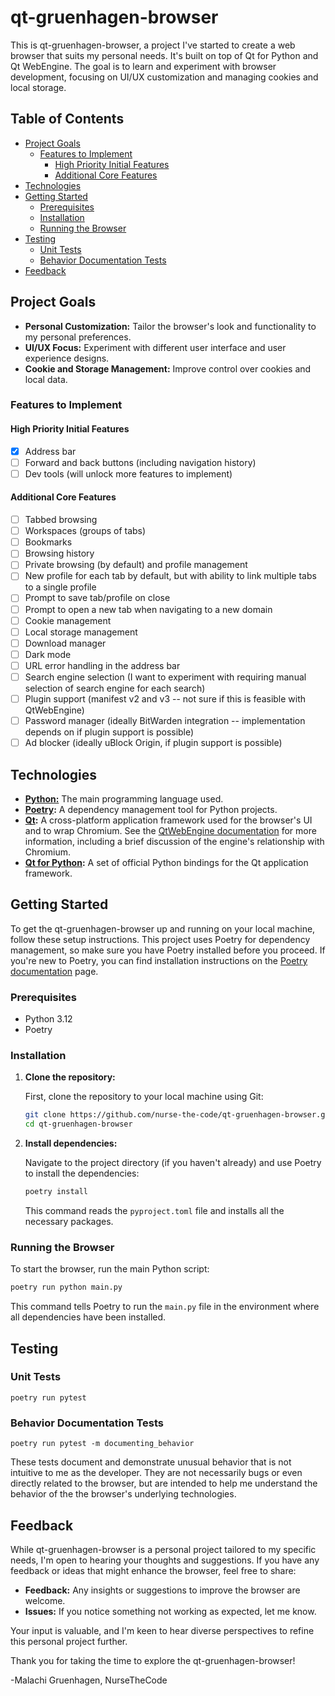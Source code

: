 # qt-gruenhagen-browser

This is qt-gruenhagen-browser, a project I've started to create a web browser that suits my personal needs. It's built
on top of Qt for Python and Qt WebEngine. The goal is to learn and experiment with browser development, focusing on
UI/UX customization and managing cookies and local storage.

## Table of Contents

- [Project Goals](#project-goals)
  - [Features to Implement](#features-to-implement)
    - [High Priority Initial Features](#high-priority-initial-features)
    - [Additional Core Features](#additional-core-features)
- [Technologies](#technologies)
- [Getting Started](#getting-started)
  - [Prerequisites](#prerequisites)
  - [Installation](#installation)
  - [Running the Browser](#running-the-browser)
- [Testing](#testing)
  - [Unit Tests](#unit-tests)
  - [Behavior Documentation Tests](#behavior-documentation-tests)
- [Feedback](#feedback)

## Project Goals

- **Personal Customization:** Tailor the browser's look and functionality to my personal preferences.
- **UI/UX Focus:** Experiment with different user interface and user experience designs.
- **Cookie and Storage Management:** Improve control over cookies and local data.

### Features to Implement

#### High Priority Initial Features

- [x] Address bar
- [ ] Forward and back buttons (including navigation history)
- [ ] Dev tools (will unlock more features to implement)

#### Additional Core Features

- [ ] Tabbed browsing
- [ ] Workspaces (groups of tabs)
- [ ] Bookmarks
- [ ] Browsing history
- [ ] Private browsing (by default) and profile management
- [ ] New profile for each tab by default, but with ability to link multiple tabs to a single profile
- [ ] Prompt to save tab/profile on close
- [ ] Prompt to open a new tab when navigating to a new domain
- [ ] Cookie management
- [ ] Local storage management
- [ ] Download manager
- [ ] Dark mode
- [ ] URL error handling in the address bar
- [ ] Search engine selection (I want to experiment with requiring manual selection of search engine for each search)
- [ ] Plugin support (manifest v2 and v3 -- not sure if this is feasible with QtWebEngine)
- [ ] Password manager (ideally BitWarden integration -- implementation depends on if plugin support is possible)
- [ ] Ad blocker (ideally uBlock Origin, if plugin support is possible)

## Technologies

- **[Python:](https://www.python.org/)** The main programming language used.
- **[Poetry](https://python-poetry.org/):** A dependency management tool for Python projects.
- **[Qt](https://www.qt.io/):** A cross-platform application framework used for the browser's UI and to wrap Chromium.
  See the [QtWebEngine documentation](https://wiki.qt.io/QtWebEngine) for more information, including a brief discussion
  of the engine's relationship with Chromium.
- **[Qt for Python](https://doc.qt.io/qtforpython/):** A set of official Python bindings for the Qt application
  framework.

## Getting Started

To get the qt-gruenhagen-browser up and running on your local machine, follow these setup instructions. This project
uses Poetry for dependency management, so make sure you have Poetry installed before you proceed. If you're new to
Poetry, you can find installation instructions on the [Poetry documentation](https://python-poetry.org/docs/#installation)
page.

### Prerequisites

- Python 3.12
- Poetry

### Installation

1. **Clone the repository:**

   First, clone the repository to your local machine using Git:

   ```sh
   git clone https://github.com/nurse-the-code/qt-gruenhagen-browser.git
   cd qt-gruenhagen-browser
   ```

2. **Install dependencies:**

   Navigate to the project directory (if you haven't already) and use Poetry to install the dependencies:

   ```sh
   poetry install
   ```

   This command reads the `pyproject.toml` file and installs all the necessary packages.

### Running the Browser

To start the browser, run the main Python script:

```sh
poetry run python main.py
```

This command tells Poetry to run the `main.py` file in the environment where all dependencies have been installed.

## Testing

### Unit Tests

```ssh
poetry run pytest
```

### Behavior Documentation Tests

```ssh
poetry run pytest -m documenting_behavior
```
These tests document and demonstrate unusual behavior that is not intuitive to me as the developer. They are not
necessarily bugs or even directly related to the browser, but are intended to help me understand the behavior of the
the browser's underlying technologies.

## Feedback

While qt-gruenhagen-browser is a personal project tailored to my specific needs, I'm open to hearing your thoughts and
suggestions. If you have any feedback or ideas that might enhance the browser, feel free to share:

- **Feedback:** Any insights or suggestions to improve the browser are welcome.
- **Issues:** If you notice something not working as expected, let me know.

Your input is valuable, and I'm keen to hear diverse perspectives to refine this personal project further.

Thank you for taking the time to explore the qt-gruenhagen-browser!

-Malachi Gruenhagen, NurseTheCode
